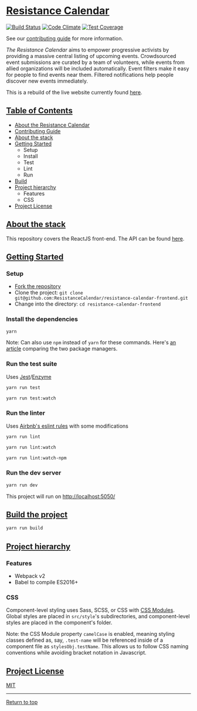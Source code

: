 # [Resistance Calendar](#resistance-calendar)
[![Build Status](https://travis-ci.org/ResistanceCalendar/resistance-calendar-frontend.svg?branch=master)](https://travis-ci.org/ResistanceCalendar/resistance-calendar-frontend) [![Code Climate](https://codeclimate.com/github/ResistanceCalendar/resistance-calendar-frontend/badges/gpa.svg)](https://codeclimate.com/github/ResistanceCalendar/resistance-calendar-frontend) [![Test Coverage](https://codeclimate.com/github/ResistanceCalendar/resistance-calendar-frontend/badges/coverage.svg)](https://codeclimate.com/github/ResistanceCalendar/resistance-calendar-frontend/coverage)

See our [contributing guide](CONTRIBUTING.md) for more information.

*The Resistance Calendar* aims to empower progressive activists by providing a massive central listing of upcoming events. Crowdsourced event submissions are curated by a team of volunteers, while events from allied organizations will be included automatically. Event filters make it easy for people to find events near them. Filtered notifications help people discover new events immediately.

This is a rebuild of the live website currently found [here](https://www.resistancecalendar.org/).

## [Table of Contents](#contents-anchor)

* [About the Resistance Calendar](#resistance-calendar)
* [Contributing Guide](CONTRIBUTING.md)
* [About the stack](#about-the-stack)
* [Getting Started](#getting-started)
  * Setup
  * Install
  * Test
  * Lint
  * Run
* [Build](#build-the-project)
* [Project hierarchy](#project-hierarchy)
  * Features
  * CSS
* [Project License](#project-license)

## [About the stack](#about-the-stack)

This repository covers the ReactJS front-end.  The API can be found [here](https://github.com/ResistanceCalendar/resistance-calendar-api).

## [Getting Started](#getting-started)

### Setup

- [Fork the repository](https://help.github.com/articles/fork-a-repo/)
- Clone the project: `git clone git@github.com:ResistanceCalendar/resistance-calendar-frontend.git`
- Change into the directory: `cd resistance-calendar-frontend`

### Install the dependencies

```sh
yarn
```
Note: Can also use `npm` instead of `yarn` for these commands.  Here's [an article](https://medium.com/@nikjohn/facebooks-yarn-vs-npm-is-yarn-really-better-1890b3ea6515#.mh12h39zm) comparing the two package managers.

### Run the test suite

Uses [Jest](https://facebook.github.io/jest/)/[Enzyme](http://airbnb.io/enzyme/)

```sh
yarn run test
```
```sh
yarn run test:watch
```

### Run the linter

Uses [Airbnb's eslint rules](https://github.com/airbnb/javascript/tree/master/packages/eslint-config-airbnb) with some modifications

```sh
yarn run lint
```
```sh
yarn run lint:watch
```
```sh
yarn run lint:watch-npm
```

### Run the dev server

```sh
yarn run dev
```

This project will run on [http://localhost:5050/](http://localhost:5050/)

## [Build the project](#build-the-project)

```sh
yarn run build
```

## [Project hierarchy](#project-hierarchy)

### Features

- Webpack v2
- Babel to compile ES2016+

### CSS

Component-level styling uses Sass, SCSS, or CSS with [CSS Modules](https://github.com/css-modules/css-modules).  Global styles are placed in `src/style`'s subdirectories, and component-level styles are placed in the component's folder.

Note: the CSS Module property `camelCase` is enabled, meaning styling classes defined as, say, `.test-name` will be referenced inside of a component file as `stylesObj.testName`.  This allows us to follow CSS naming conventions while avoiding bracket notation in Javascript.

## [Project License](#project-license)

[MIT](LICENSE)

---

[Return to top](#resistance-calendar)
